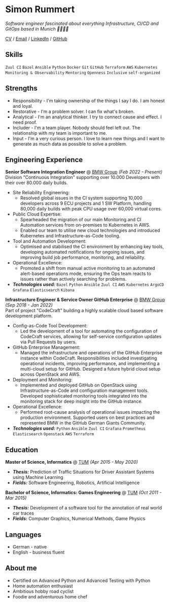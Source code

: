 # Simon Rummert

_Software engineer fascinated about everything Infrastructure, CI/CD and GitOps based in Munich 🥨🍻🇩🇪_

[CV](https://rummsi1337.github.io/cv/) / [Email](mailto:recruit-simon@rummert.cloud) / [LinkedIn](https://www.linkedin.com/in/simon-rummert/) / [GitHub](https://github.com/rummsi1337)

## Skills

`Zuul CI` `Bazel` `Ansible` `Python` `Docker` `Git` `GitHub` `Terraform` `AWS` `Kubernetes` `Monitoring & Observability` `Mentoring` `Openness` `Inclusive` `self-organized`

## Strengths

- Responsibility - I'm taking ownership of the things I say I do. I am honest and loyal.
- Restorative - I'm a problem solver. I can fix what's broken.
- Analytical - I'm an analytical thinker. I try to connect cause and effect. I need proof.
- Includer - I'm a team player. Nobody should feel left out. The relationship with my team is important to me.
- Input - I'm a very curious person. I love to learn new things and I want to generate as much data as possible to solve a problem.

## Engineering Experience

**Senior Software Integration Engineer** @ [BMW Group](https://www.bmwgroup.com) _(Feb 2022 - Present)_\
Division "Continuous Integration" supporting over 10.000 Developers with their over 80.000 daily builds.
  - Site Reliability Engineering:
    - Resolved global issues in the CI system supporting 10,000 developers across 9 ECU projects and 1 SW Platform, handling 80,000 daily builds with peak CPU usage over 60,000 virtual cores.
  - Public Cloud Expertise:
    - Spearheaded the migration of our main Monitoring and CI Automation services from on-premises to Kubernetes in AWS.
    - Enabled our team to utilise new cloud technologies and introduced Kubernetes and Infrastructure-as-Code tooling.
  - Tool and Automation Development:
    - Optimised and stabilised the CI environment by enhancing key tools, developing automated notifications for ongoing issues, and improving build job performance, monitoring, and reliability.
  - Operational Excellence:
    - Promoted a shift from manual active monitoring to an automated alert-based operations mode, ensuring the Ops team reacts to issues rather than actively searching for problems.
  - **_Technologies used:_** `Bazel` `Python` `Ansible` `Zuul CI` `AWS` `Kubernetes` `ArgoCD` `Grafana` `Elasticsearch` `Kibana`


**Infrastructure Engineer & Service Owner GitHub Enterprise** @ [BMW Group](https://www.bmwgroup.com) _(Sep 2018 - Jan 2022)_\
Part of project "CodeCraft" building a highly scalable cloud based software development platform.

  - Config-as-Code Tool Development:
    - Led the development of a tool for automating the configuration of CodeCraft services, allowing for self-service configuration updates via Pull Requests by users.
  - GitHub Enterprise Management:
    - Managed the infrastructure and operations of the GitHub Enterprise instance within CodeCraft. Responsibilities included investigating operational incidents, improving performance, and implementing a multi-cloud setup for GitHub. Designed a future hybrid cloud setup across OpenStack and AWS.
  - Deployment and Monitoring:
    - Implemented and deployed GitHub on OpenStack using Infrastructure-as-Code and configuration management tools. Developed sophisticated monitoring tools integrated into the monitoring stack for deep insight into the GitHub instance.
  - Operational Excellence:
    - Performed root-cause analysis of operational issues impacting the production environment. Supported users on best practices and represented BMW in the GitHub German Giants Community.
  - **_Technologies used:_** `Python` `Ansible` `Zuul CI` `Grafana` `Prometheus` `Elasticsearch` `Openstack` `AWS` `Terraform`

## Education

**Master of Science, Informatics** @ [TUM](https://www.tum.de/) _(Apr 2015 - May 2020)_

- **_Thesis:_** Prediction of Traffic Situations for Driver Assistant Systems using Machine Learning
- **_Fields:_** Software Engineering, Robotics, Artificial Intelligence

**Bachelor of Science, Informatics: Games Engineering** @ [TUM](https://www.tum.de/) _(Oct 2011 - Mar 2015)_

- **_Thesis:_** Development of a software tool for the annotation of real world car traces
- **_Fields:_** Computer Graphics, Numerical Methods, Game Physics

## Languages

- German - native
- English - business fluent

## About me

- Certified on Advanced Python and Advanced Testing with Python
- Home automation enthusiast
- Ambitious hobby road cyclist
- Foodie and adventurous home chef
